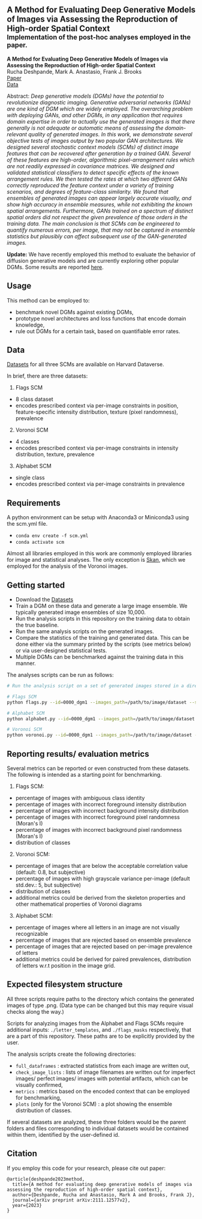 ## A Method for Evaluating Deep Generative Models of Images via Assessing the Reproduction of High-order Spatial Context<br><sub>Implementation of the post-hoc analyses employed in the paper.</sub>

**A Method for Evaluating Deep Generative Models of Images via Assessing the Reproduction of High-order Spatial Context**<br>
Rucha Deshpande, Mark A. Anastasio, Frank J. Brooks<br>
[Paper](https://arxiv.org/abs/2111.12577v2)<br>
[Data](https://dataverse.harvard.edu/dataset.xhtml?persistentId=doi:10.7910/DVN/HHF4AF)<br> 

Abstract: *Deep generative models (DGMs) have the potential to revolutionize diagnostic imaging. Generative adversarial networks (GANs) are one kind of DGM which are widely employed. The overarching problem with deploying GANs, and other DGMs, in any application that requires domain expertise in order to actually use the generated images is that there generally is not adequate or automatic means of assessing the domain-relevant quality of generated images. In this work, we demonstrate several objective tests of images output by two popular GAN architectures. We designed several stochastic context models (SCMs) of distinct image features that can be recovered after generation by a trained GAN. Several of these features are high-order, algorithmic pixel-arrangement rules which are not readily expressed in covariance matrices. We designed and validated statistical classifiers to detect specific effects of the known arrangement rules. We then tested the rates at which two different GANs correctly reproduced the feature context under a variety of training scenarios, and degrees of feature-class similarity. We found that ensembles of generated images can appear largely accurate visually, and show high accuracy in ensemble measures, while not exhibiting the known spatial arrangements. Furthermore, GANs trained on a spectrum of distinct spatial orders did not respect the given prevalence of those orders in the training data. The main conclusion is that SCMs can be engineered to quantify numerous errors, per image, that may not be captured in ensemble statistics but plausibly can affect subsequent use of the GAN-generated images.*

**Update:** We have recently employed this method to evaluate the behavior of diffusion generative models and are currently exploring other popular DGMs. Some results are reported [here](https://arxiv.org/abs/2309.10817).


## Usage

This method can be employed to: 
- benchmark novel DGMs against existing DGMs,
- prototype novel architectures and loss functions that encode domain knowledge,
- rule out DGMs for a certain task, based on quantifiable error rates. 

## Data

[Datasets](https://dataverse.harvard.edu/dataset.xhtml?persistentId=doi:10.7910/DVN/HHF4AF) for all three SCMs are available on Harvard Dataverse.

In brief, there are three datasets:
1. Flags SCM
- 8 class dataset
- encodes prescribed context via per-image constraints in position, feature-specific intensity distribution, texture (pixel randomness), prevalence

2. Voronoi SCM 
- 4 classes
- encodes prescribed context via per-image constraints in intensity distribution, texture, prevalence

3. Alphabet SCM
- single class 
- encodes prescribed context via per-image constraints in prevalence

## Requirements
A python environment can be setup with Anaconda3 or Miniconda3 using the scm.yml file.
- `conda env create -f scm.yml`
- `conda activate scm` 

Almost all libraries employed in this work are commonly employed libraries for image and statistical analyses. The only exception is [Skan](https://skeleton-analysis.org/), which we employed for the analysis of the Voronoi images.

## Getting started

- Download the [Datasets](https://dataverse.harvard.edu/dataset.xhtml?persistentId=doi:10.7910/DVN/HHF4AF)
- Train a DGM on these data and generate a large image ensemble. We typically generated image ensembles of size 10,000.
- Run the analysis scripts in this repository on the training data to obtain the true baseline.
- Run the same analysis scripts on the generated images.
- Compare the statistics of the training and generated data. This can be done either via the summary printed by the scripts (see metrics below) or via user-designed statistical tests.
- Multiple DGMs can be benchmarked against the training data in this manner.

The analyses scripts can be run as follows:

```.bash
# Run the analysis script on a set of generated images stored in a directory

# Flags SCM
python flags.py --id=0000_dgm1 --images_path=/path/to/image/dataset --save=/output/directory --masks_path=./flags_masks

# Alphabet SCM
python alphabet.py --id=0000_dgm1 --images_path=/path/to/image/dataset --template_path=./letter_templates --save=/output/directory

# Voronoi SCM
python voronoi.py --id=0000_dgm1 --images_path=/path/to/image/dataset --save=/output/directory
```

## Reporting results/ evaluation metrics

Several metrics can be reported or even constructed from these datasets. The following is intended as a starting point for benchmarking.

1. Flags SCM: 
- percentage of images with ambiguous class identity
- percentage of images with incorrect foreground intensity distribution
- percentage of images with incorrect background intensity distribution
- percentage of images with incorrect foreground pixel randomness (Moran's I)
- percentage of images with incorrect background pixel randomness (Moran's I)
- distribution of classes

2. Voronoi SCM:
- percentage of images that are below the acceptable correlation value (default: 0.8, but subjective)
- percentage of images with high grayscale variance per-image (default std.dev.: 5, but subjective)
- distribution of classes
- additional metrics could be derived from the skeleton properties and other mathematical properties of Voronoi diagrams

3. Alphabet SCM:
- percentage of images where all letters in an image are not visually recognizable
- percentage of images that are rejected based on ensemble prevalence
- percentage of images that are rejected based on per-image prevalence of letters
- additional metrics could be derived for paired prevalences, distribution of letters w.r.t position in the image grid.

## Expected filesystem structure

All three scripts require paths to the directory which contains the generated images of type .png. (Data type can be changed but this may require visual checks along the way.)

Scripts for analyzing images from the Alphabet and Flags SCMs require additional inputs: `./letter_templates`, and `./flags_masks` respectively, that are a part of this repository. These paths are to be explicitly provided by the user.

The analysis scripts create the following directories: 
- `full_dataframes` : extracted statistics from each image are written out, 
- `check_image_lists` : lists of image filenames are written out for imperfect images/ perfect images/ images with potential artifacts, which can be visually confirmed, 
- `metrics` : metrics based on the encoded context that can be employed for benchmarking, 
- `plots` (only for the Voronoi SCM) : a plot showing the ensemble distribution of classes.

If several datasets are analyzed, these three folders would be the parent folders and files corresponding to individual datasets would be contained within them, identified by the user-defined id.

## Citation

If you employ this code for your research, please cite out paper:

```
@article{deshpande2023method,
  title={A method for evaluating deep generative models of images via assessing the reproduction of high-order spatial context},
  author={Deshpande, Rucha and Anastasio, Mark A and Brooks, Frank J},
  journal={arXiv preprint arXiv:2111.12577v2},
  year={2023}
}

```


